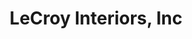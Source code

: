 ---
title: "LeCroy Interiors, Inc"
url: /greenville/lecroy-interiors-inc/
shop: interior decoration
---